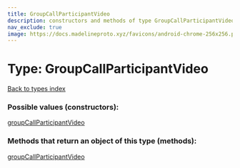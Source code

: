 ```yaml
---
title: GroupCallParticipantVideo
description: constructors and methods of type GroupCallParticipantVideo
nav_exclude: true
image: https://docs.madelineproto.xyz/favicons/android-chrome-256x256.png
---
```

# Type: GroupCallParticipantVideo
[Back to types index](index.html)



### Possible values (constructors):

[groupCallParticipantVideo](/API_docs/constructors/groupCallParticipantVideo.html)  



### Methods that return an object of this type (methods):



[groupCallParticipantVideo](/API_docs/constructors/groupCallParticipantVideo.html)  


